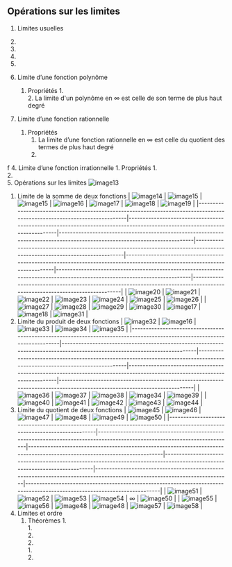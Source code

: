 
## Opérations sur les limites
1.  Limites usuelles

1.  
2.  
3.  
4.  
2.  Limite d’une fonction polynôme
    1.  Propriétés
        1.  
        2.  La limite d'un polynôme en ∞ est celle de son terme de plus haut degré
3.  Limite d’une fonction rationnelle
    1.  Propriétés
        1.  La limite d’une fonction rationnelle en ∞ est celle du quotient des termes de plus haut degré
        2.  
f
4.  Limite d’une fonction irrationnelle
    1.  Propriétés
        1.  
        2.  
5.  Opérations sur les limites
![image13](../../resources/image13.png)
1.  Limite de la somme de deux fonctions
| ![image14](../../resources/image14.png) | ![image15](../../resources/image15.png) | ![image15](../../resources/image15.png) | ![image16](../../resources/image16.png) | ![image17](../../resources/image17.png) | ![image18](../../resources/image18.png) | ![image19](../../resources/image19.png) |
|--------------------------------------------------------------------------------------------------------------------------|--------------------------------------------------------------------------------------------------------------------------|--------------------------------------------------------------------------------------------------------------------------|--------------------------------------------------------------------------------------------------------------------------|--------------------------------------------------------------------------------------------------------------------------|--------------------------------------------------------------------------------------------------------------------------|--------------------------------------------------------------------------------------------------------------------------|
| ![image20](../../resources/image20.png) | ![image21](../../resources/image21.png) | ![image22](../../resources/image22.png) | ![image23](../../resources/image23.png) | ![image24](../../resources/image24.png) | ![image25](../../resources/image25.png) | ![image26](../../resources/image26.png) |
| ![image27](../../resources/image27.png) | ![image28](../../resources/image28.png) | ![image29](../../resources/image29.png) | ![image30](../../resources/image30.png) | ![image17](../../resources/image17.png) | ![image18](../../resources/image18.png) | ![image31](../../resources/image31.png) |
2.  Limite du produit de deux fonctions
| ![image32](../../resources/image32.png)  | ![image16](../../resources/image16.png) | ![image33](../../resources/image33.png) | ![image34](../../resources/image34.png) | ![image35](../../resources/image35.png) |
|--------------------------------------------------------------------------------------------------------------------------|--------------------------------------------------------------------------------------------------------------------------|--------------------------------------------------------------------------------------------------------------------------|--------------------------------------------------------------------------------------------------------------------------|--------------------------------------------------------------------------------------------------------------------------|
| ![image36](../../resources/image36.png)  | ![image37](../../resources/image37.png) | ![image38](../../resources/image38.png) | ![image34](../../resources/image34.png) | ![image39](../../resources/image39.png) |
| ![image40](../../resources/image40.png) | ![image41](../../resources/image41.png) | ![image42](../../resources/image42.png) | ![image43](../../resources/image43.png) | ![image44](../../resources/image44.png) |
3.  Limite du quotient de deux fonctions
| ![image45](../../resources/image45.png) | ![image46](../../resources/image46.png) | ![image47](../../resources/image47.png) | ![image48](../../resources/image48.png) | ![image49](../../resources/image49.png) | ![image50](../../resources/image50.png) |
|--------------------------------------------------------------------------------------------------------------------------|--------------------------------------------------------------------------------------------------------------------------|--------------------------------------------------------------------------------------------------------------------------|--------------------------------------------------------------------------------------------------------------------------|--------------------------------------------------------------------------------------------------------------------------|--------------------------------------------------------------------------------------------------------------------------|
| ![image51](../../resources/image51.png) | ![image52](../../resources/image52.png) | ![image53](../../resources/image53.png) | ![image54](../../resources/image54.png) | *∞*                                                                                                                      | ![image50](../../resources/image50.png) |
| ![image55](../../resources/image55.png)  | ![image56](../../resources/image56.png) | ![image48](../../resources/image48.png) | ![image48](../../resources/image48.png) | ![image57](../../resources/image57.png) | ![image58](../../resources/image58.png) |
6.  Limites et ordre
    1.  Théorèmes
        1.  
            1.  
            2.  
        2.  
            1.  
            2.  
